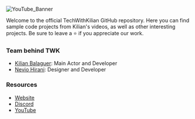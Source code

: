 ![YouTube_Banner](https://github.com/TechWithKilian/.github/assets/129311622/2b67ed24-cfc3-4112-b288-f8d2a4742ca8)

Welcome to the official TechWithKilian GitHub repository. Here you can find sample code projects from Kilian's videos, as well as other interesting projects. Be sure to leave a ⭐️ if you appreciate our work.

### Team behind TWK
- [Kilian Balaguer](https://github.com/kilian-balaguer): Main Actor and Developer
- [Nevio Hirani](https://github.com/N3v1): Designer and Developer

### Resources
- [Website]()
- [Discord]()
- [YouTube](https://www.youtube.com/@TechWithKilian)
